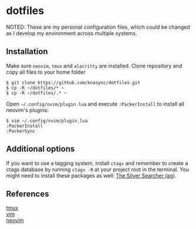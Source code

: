 # dotfiles
NOTED: These are my personal configuration files, which could be changed as I develop my environment across multiple systems.

## Installation
Make sure `neovim`, `tmux` and `alacritty` are installed. Clone repository and copy all files to your home folder
```shell script
$ git clone https://github.com/knasync/dotfiles.git
$ cp -R ~/dotfiles/* ~
$ cp -R ~/dotfiles/.* ~
```
Open `~/.config/nvim/plugin.lua` and execute `:PackerInstall` to install all neovim's plugins:
```shell script
$ vim ~/.config/nvim/plugin.lua
:PackerInstall
:PackerSync
```

## Additional options
If you want to use a tagging system, install `ctags` and remember to create a ctags database by running `ctags -R` at your project root in the terminal.
You might need to install these packages as well: [The Silver Searcher (ag)](https://github.com/ggreer/the_silver_searcher).

## References
[tmux](https://github.com/tmux/tmux)\
[vim](https://www.vim.org/)\
[neovim](https://neovim.io/)
